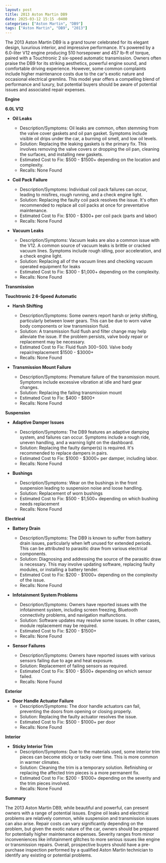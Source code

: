 ```yaml
---
layout: post
title: 2013 Aston Martin DB9
date: 2025-03-12 15:15 -0400
categories: ["Aston Martin", "DB9"]
tags: ["Aston Martin", "DB9", "2013"]
---
```

The 2013 Aston Martin DB9 is a grand tourer celebrated for its elegant design, luxurious interior, and impressive performance. It's powered by a 6.0-liter V12 engine producing 510 horsepower and 457 lb-ft of torque, paired with a Touchtronic 2 six-speed automatic transmission. Owners often praise the DB9 for its striking aesthetics, powerful engine sound, and comfortable driving experience. However, some common complaints include higher maintenance costs due to the car's exotic nature and occasional electrical gremlins. This model year offers a compelling blend of performance and luxury, but potential buyers should be aware of potential issues and associated repair expenses.

**Engine**

**6.0L V12**

*   **Oil Leaks**
    *   Description/Symptoms: Oil leaks are common, often stemming from the valve cover gaskets and oil pan gasket. Symptoms include visible oil drips under the car, a burning oil smell, and low oil levels.
    *   Solution: Replacing the leaking gaskets is the primary fix. This involves removing the valve covers or dropping the oil pan, cleaning the surfaces, and installing new gaskets.
    *   Estimated Cost to Fix: $500 - $1500+ depending on the location and complexity.
    *   Recalls: None Found

*   **Coil Pack Failure**
    *   Description/Symptoms: Individual coil pack failures can occur, leading to misfires, rough running, and a check engine light.
    *   Solution: Replacing the faulty coil pack resolves the issue. It's often recommended to replace all coil packs at once for preventative maintenance.
    *   Estimated Cost to Fix: $100 - $300+ per coil pack (parts and labor)
    *   Recalls: None Found

*   **Vacuum Leaks**
    * Description/Symptoms: Vacuum leaks are also a common issue with the V12. A common source of vacuum leaks is brittle or cracked vacuum lines. Symptoms include rough idling, poor acceleration, and a check engine light.
    * Solution: Replacing all of the vacuum lines and checking vacuum operated equipment for leaks
    * Estimated Cost to Fix: $300 - $1,000+ depending on the complexity.
    * Recalls: None Found

**Transmission**

**Touchtronic 2 6-Speed Automatic**

*   **Harsh Shifting**
    *   Description/Symptoms: Some owners report harsh or jerky shifting, particularly between lower gears. This can be due to worn valve body components or low transmission fluid.
    *   Solution: A transmission fluid flush and filter change may help alleviate the issue. If the problem persists, valve body repair or replacement may be necessary.
    *   Estimated Cost to Fix: Fluid flush $300-$500. Valve body repair/replacement $1500 - $3000+
    *   Recalls: None Found

*   **Transmission Mount Failure**
    *   Description/Symptoms: Premature failure of the transmission mount. Symptoms include excessive vibration at idle and hard gear changes.
    *   Solution: Replacing the failing transmission mount
    *   Estimated Cost to Fix: $400 - $800+
    *   Recalls: None Found

**Suspension**

*   **Adaptive Damper Issues**
    *   Description/Symptoms: The DB9 features an adaptive damping system, and failures can occur. Symptoms include a rough ride, uneven handling, and a warning light on the dashboard.
    *   Solution: Replacing the faulty damper(s) is required. It's recommended to replace dampers in pairs.
    *   Estimated Cost to Fix: $1000 - $3000+ per damper, including labor.
    *   Recalls: None Found

*   **Bushings**
    *   Description/Symptoms: Wear on the bushings in the front suspension leading to suspension noise and loose handling.
    *   Solution: Replacement of worn bushings
    *   Estimated Cost to Fix: $500 - $1,500+ depending on which bushing needs replacement
    *   Recalls: None Found

**Electrical**

*   **Battery Drain**
    *   Description/Symptoms: The DB9 is known to suffer from battery drain issues, particularly when left unused for extended periods. This can be attributed to parasitic draw from various electrical components.
    *   Solution: Diagnosing and addressing the source of the parasitic draw is necessary. This may involve updating software, replacing faulty modules, or installing a battery tender.
    *   Estimated Cost to Fix: $200 - $1000+ depending on the complexity of the issue.
    *   Recalls: None Found

*   **Infotainment System Problems**
    *   Description/Symptoms: Owners have reported issues with the infotainment system, including screen freezing, Bluetooth connectivity problems, and navigation malfunctions.
    *   Solution: Software updates may resolve some issues. In other cases, module replacement may be required.
    *   Estimated Cost to Fix: $200 - $1500+
    *   Recalls: None Found

*   **Sensor Failures**
    * Description/Symptoms: Owners have reported issues with various sensors failing due to age and heat exposure.
    * Solution: Replacement of failing sensors as required.
    * Estimated Cost to Fix: $100 - $500+ depending on which sensor failed.
    * Recalls: None Found

**Exterior**

*   **Door Handle Actuator Failure**
    *   Description/Symptoms: The door handle actuators can fail, preventing the doors from opening or closing properly.
    *   Solution: Replacing the faulty actuator resolves the issue.
    *   Estimated Cost to Fix: $500 - $1000+ per door
    *   Recalls: None Found

**Interior**

*   **Sticky Interior Trim**
    * Description/Symptoms: Due to the materials used, some interior trim pieces can become sticky or tacky over time. This is more common in warmer climates.
    * Solution: Cleaning the trim is a temporary solution. Refinishing or replacing the affected trim pieces is a more permanent fix.
    * Estimated Cost to Fix: $200 - $1000+ depending on the severity and the trim pieces involved.
    * Recalls: None Found

**Summary**

The 2013 Aston Martin DB9, while beautiful and powerful, can present owners with a range of potential issues. Engine oil leaks and electrical problems are relatively common, while suspension and transmission issues can also arise. Repair costs can vary significantly depending on the problem, but given the exotic nature of the car, owners should be prepared for potentially higher maintenance expenses. Severity ranges from minor inconveniences like infotainment glitches to more serious issues like engine or transmission repairs. Overall, prospective buyers should have a pre-purchase inspection performed by a qualified Aston Martin technician to identify any existing or potential problems.

